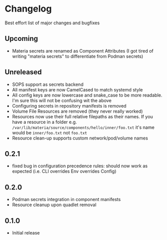 # Changelog

Best effort list of major changes and bugfixes

## Upcoming
- Materia secrets are renamed as Component Attributes (I got tired of writing "materia secrets" to differentiate from Podman secrets)

## Unreleased
- SOPS support as secrets backend
- All manifest keys are now CamelCased to match systemd style
- All config keys are now lowercase and snake_case to be more readable. I'm sure this will not be confusing wit the above
- Configuring secrets in repository manifests is removed
- Volume File Resources are removed (they never really worked)
- Resources now use their full relative filepaths as their names. If you have a resource in a folder e.g. `/var/lib/materia/source/components/hello/inner/foo.txt` it's name would be `inner/foo.txt` not `foo.txt`
- Resource clean-up supports custom network/pod/volume names

## 0.2.1
- fixed bug in configuration precedence rules: should now work as expected (i.e. CLI overrides Env overrides Config)

## 0.2.0
- Podman secrets integration in component manifests
- Resource cleanup upon quadlet removal

## 0.1.0
- Initial release
